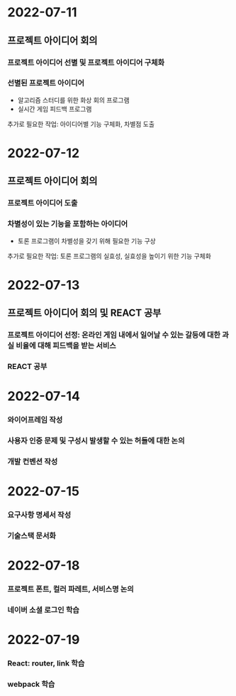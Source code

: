# 2022-07-11
## 프로젝트 아이디어 회의
### 프로젝트 아이디어 선별 및 프로젝트 아이디어 구체화
### 선별된 프로젝트 아이디어 
- 알고리즘 스터디를 위한 화상 회의 프로그램
- 실시간 게임 피드백 프로그램

추가로 필요한 작업: 아이디어별 기능 구체화, 차별점 도출


# 2022-07-12
## 프로젝트 아이디어 회의
### 프로젝트 아이디어 도출
### 차별성이 있는 기능을 포함하는 아이디어 
- 토론 프로그램이 차별성을 갖기 위해 필요한 기능 구상

추가로 필요한 작업: 토론 프로그램의 실효성, 실효성을 높이기 위한 기능 구체화


# 2022-07-13
## 프로젝트 아이디어 회의 및 REACT 공부
### 프로젝트 아이디어 선정: 온라인 게임 내에서 일어날 수 있는 갈등에 대한 과실 비율에 대해 피드백을 받는 서비스
### REACT 공부


# 2022-07-14

### 와이어프레임 작성
### 사용자 인증 문제 및 구성시 발생할 수 있는 허들에 대한 논의
### 개발 컨벤션 작성

# 2022-07-15

### 요구사항 명세서 작성
### 기술스택 문서화

# 2022-07-18

### 프로젝트 폰트, 컬러 파레트, 서비스명 논의
### 네이버 소셜 로그인 학습

# 2022-07-19
### React: router, link 학습
### webpack 학습